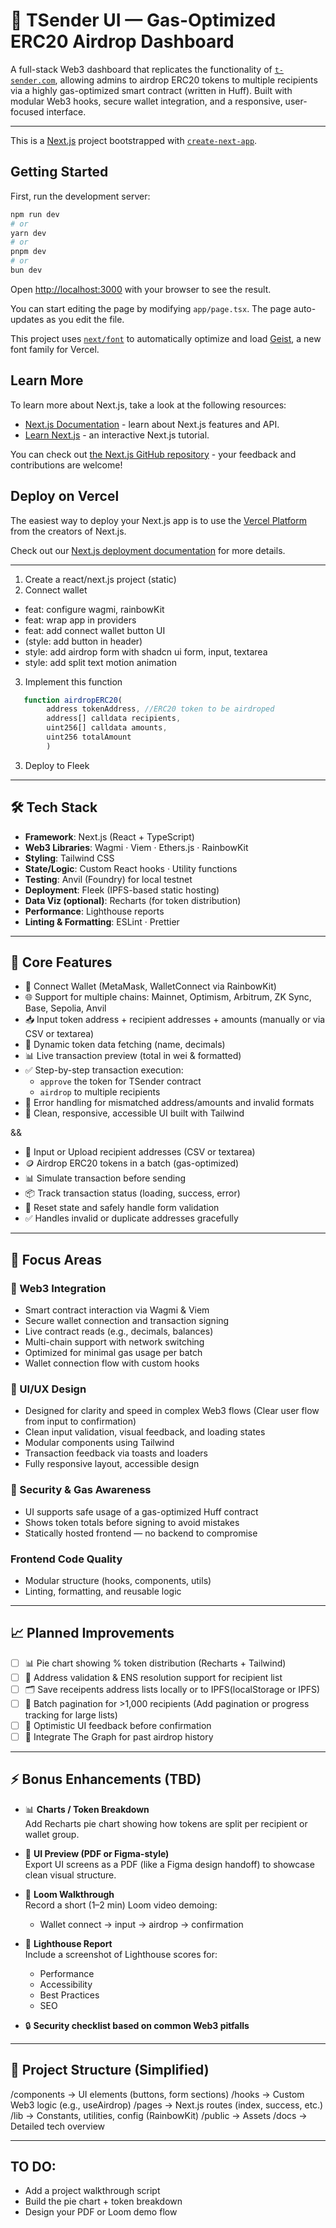 # 🚀 TSender UI — Gas-Optimized ERC20 Airdrop Dashboard

A full-stack Web3 dashboard that replicates the functionality of [`t-sender.com`](https://t-sender.com), allowing admins to airdrop ERC20 tokens to multiple recipients via a highly gas-optimized smart contract (written in Huff). Built with modular Web3 hooks, secure wallet integration, and a responsive, user-focused interface.

---

This is a [Next.js](https://nextjs.org) project bootstrapped with [`create-next-app`](https://nextjs.org/docs/app/api-reference/cli/create-next-app).

## Getting Started

First, run the development server:

```bash
npm run dev
# or
yarn dev
# or
pnpm dev
# or
bun dev
```

Open [http://localhost:3000](http://localhost:3000) with your browser to see the result.

You can start editing the page by modifying `app/page.tsx`. The page auto-updates as you edit the file.

This project uses [`next/font`](https://nextjs.org/docs/app/building-your-application/optimizing/fonts) to automatically optimize and load [Geist](https://vercel.com/font), a new font family for Vercel.

## Learn More

To learn more about Next.js, take a look at the following resources:

- [Next.js Documentation](https://nextjs.org/docs) - learn about Next.js features and API.
- [Learn Next.js](https://nextjs.org/learn) - an interactive Next.js tutorial.

You can check out [the Next.js GitHub repository](https://github.com/vercel/next.js) - your feedback and contributions are welcome!

## Deploy on Vercel

The easiest way to deploy your Next.js app is to use the [Vercel Platform](https://vercel.com/new?utm_medium=default-template&filter=next.js&utm_source=create-next-app&utm_campaign=create-next-app-readme) from the creators of Next.js.

Check out our [Next.js deployment documentation](https://nextjs.org/docs/app/building-your-application/deploying) for more details.

---

1. Create a react/next.js project (static)
2. Connect wallet

- feat: configure wagmi, rainbowKit
- feat: wrap app in providers
- feat: add connect wallet button UI
- (style: add button in header)
- style: add airdrop form with shadcn ui form, input, textarea
- style: add split text motion animation

3. Implement this function

```javascript
   function airdropERC20(
        address tokenAddress, //ERC20 token to be airdroped
        address[] calldata recipients,
        uint256[] calldata amounts,
        uint256 totalAmount
        )
```

3. Deploy to Fleek

---

## 🛠 Tech Stack

- **Framework**: Next.js (React + TypeScript)
- **Web3 Libraries**: Wagmi · Viem · Ethers.js · RainbowKit
- **Styling**: Tailwind CSS
- **State/Logic**: Custom React hooks · Utility functions
- **Testing**: Anvil (Foundry) for local testnet
- **Deployment**: Fleek (IPFS-based static hosting)
- **Data Viz (optional)**: Recharts (for token distribution)
- **Performance**: Lighthouse reports
- **Linting & Formatting**: ESLint · Prettier

---

## 🔑 Core Features

- 🔐 Connect Wallet (MetaMask, WalletConnect via RainbowKit)
- 🌐 Support for multiple chains: Mainnet, Optimism, Arbitrum, ZK Sync, Base, Sepolia, Anvil
- 📥 Input token address + recipient addresses + amounts (manually or via CSV or textarea)
- 🔎 Dynamic token data fetching (name, decimals)
- 📊 Live transaction preview (total in wei & formatted)
- ✅ Step-by-step transaction execution:
  - `approve` the token for TSender contract
  - `airdrop` to multiple recipients
- 🚨 Error handling for mismatched address/amounts and invalid formats
- 🧹 Clean, responsive, accessible UI built with Tailwind

&&

- 🧾 Input or Upload recipient addresses (CSV or textarea)
- 🪙 Airdrop ERC20 tokens in a batch (gas-optimized)
- 📊 Simulate transaction before sending
- 📦 Track transaction status (loading, success, error)
- 🔁 Reset state and safely handle form validation
- ✅ Handles invalid or duplicate addresses gracefully

---

## 🎯 Focus Areas

### 🧠 Web3 Integration

- Smart contract interaction via Wagmi & Viem
- Secure wallet connection and transaction signing
- Live contract reads (e.g., decimals, balances)
- Multi-chain support with network switching
- Optimized for minimal gas usage per batch
- Wallet connection flow with custom hooks

### 🎨 UI/UX Design

- Designed for clarity and speed in complex Web3 flows (Clear user flow from input to confirmation)
- Clean input validation, visual feedback, and loading states
- Modular components using Tailwind
- Transaction feedback via toasts and loaders
- Fully responsive layout, accessible design

### 🔐 Security & Gas Awareness

- UI supports safe usage of a gas-optimized Huff contract
- Shows token totals before signing to avoid mistakes
- Statically hosted frontend — no backend to compromise

### Frontend Code Quality

- Modular structure (hooks, components, utils)
- Linting, formatting, and reusable logic

---

## 📈 Planned Improvements

- [ ] 📊 Pie chart showing % token distribution (Recharts + Tailwind)
- [ ] 🧠 Address validation & ENS resolution support for recipient list
- [ ] 🗂 Save receipents address lists locally or to IPFS(localStorage or IPFS)
- [ ] 🔁 Batch pagination for >1,000 recipients (Add pagination or progress tracking for large lists)
- [ ] 🔎 Optimistic UI feedback before confirmation
- [ ] 🧠 Integrate The Graph for past airdrop history

---

## ⚡ Bonus Enhancements (TBD)

- 📊 **Charts / Token Breakdown**  
  Add Recharts pie chart showing how tokens are split per recipient or wallet group.

- 🎨 **UI Preview (PDF or Figma-style)**  
  Export UI screens as a PDF (like a Figma design handoff) to showcase clean visual structure.

- 🎥 **Loom Walkthrough**  
  Record a short (1–2 min) Loom video demoing:
  - Wallet connect → input → airdrop → confirmation

- 🚦 **Lighthouse Report**  
  Include a screenshot of Lighthouse scores for:
  - Performance
  - Accessibility
  - Best Practices
  - SEO

- 🔒 **Security checklist based on common Web3 pitfalls**

---

## 📂 Project Structure (Simplified)

/components → UI elements (buttons, form sections)
/hooks → Custom Web3 logic (e.g., useAirdrop)
/pages → Next.js routes (index, success, etc.)
/lib → Constants, utilities, config (RainbowKit)
/public → Assets
/docs → Detailed tech overview

---

## TO DO:

- Add a project walkthrough script
- Build the pie chart + token breakdown
- Design your PDF or Loom demo flow
